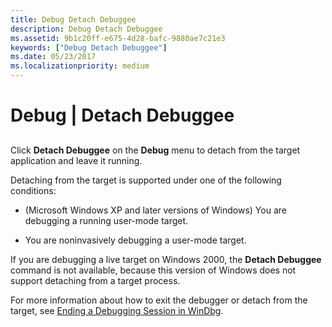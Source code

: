 ```yaml
---
title: Debug Detach Debuggee
description: Debug Detach Debuggee
ms.assetid: 9b1c20ff-e675-4d28-bafc-9880ae7c21e3
keywords: ["Debug Detach Debuggee"]
ms.date: 05/23/2017
ms.localizationpriority: medium
---
```


# Debug | Detach Debuggee


## <span id="ddk_debug_detach_debuggee_dbg"></span><span id="DDK_DEBUG_DETACH_DEBUGGEE_DBG"></span>


Click **Detach Debuggee** on the **Debug** menu to detach from the target application and leave it running.

Detaching from the target is supported under one of the following conditions:

-   (Microsoft Windows XP and later versions of Windows) You are debugging a running user-mode target.

-   You are noninvasively debugging a user-mode target.

If you are debugging a live target on Windows 2000, the **Detach Debuggee** command is not available, because this version of Windows does not support detaching from a target process.

For more information about how to exit the debugger or detach from the target, see [Ending a Debugging Session in WinDbg](ending-a-debugging-session-in-windbg.md).

 

 





